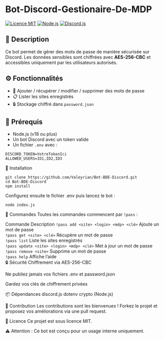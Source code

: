 # Bot-Discord-Gestionaire-De-MDP

[![Licence MIT](https://img.shields.io/badge/Licence-ISC-blue.svg)](LICENSE)
[![Node.js](https://img.shields.io/badge/Node.js-v18%2B-brightgreen)](https://nodejs.org/)
[![Discord.js](https://img.shields.io/badge/discord.js-v14+-blueviolet)](https://discord.js.org/)


## 📝 Description

Ce bot permet de gérer des mots de passe de manière sécurisée sur Discord. Les données sensibles sont chiffrées avec **AES-256-CBC** et accessibles uniquement par les utilisateurs autorisés.

## ⚙️ Fonctionnalités

- 🔐 Ajouter / récupérer / modifier / supprimer des mots de passe
- 📋 Lister les sites enregistrés
- 🔒 Stockage chiffré dans `password.json`

## 🧰 Prérequis

- Node.js (v18 ou plus)
- Un bot Discord avec un token valide
- Un fichier `.env` avec :

```env
DISCORD_TOKEN=VotreTokenIci
ALLOWED_USERS=ID1,ID2,ID3
```
🚀 Installation
```
git clone https://github.com/Valeyrian/Bot-BDE-Discord.git
cd Bot-BDE-Discord
npm install
```
Configurez ensuite le fichier .env puis lancez le bot :

```
node index.js
```
💬 Commandes
Toutes les commandes commencent par ```!pass``` :

Commande	Description
```!pass add <site> <login> <mdp> <clé>```	Ajoute un mot de passe  
```!pass get <site> <clé>```	Récupère un mot de passe  
```!pass list```	Liste les sites enregistrés  
```!pass update <site> <login> <mdp> <clé>```	Met à jour un mot de passe  
```!pass remove <site>```	Supprime un mot de passe  
```!pass help```	Affiche l’aide  
🔒 Sécurité
Chiffrement via AES-256-CBC

Ne publiez jamais vos fichiers .env et password.json

Gardez vos clés de chiffrement privées

📦 Dépendances
discord.js
dotenv
crypto (Node.js)

🤝 Contribution
Les contributions sont les bienvenues ! Forkez le projet et proposez vos améliorations via une pull request.

📜 Licence
Ce projet est sous licence MIT.

⚠️ Attention : Ce bot est conçu pour un usage interne uniquement.
